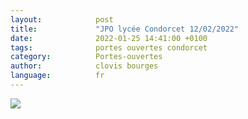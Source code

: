```yaml
---
layout:            post
title:             "JPO lycée Condorcet 12/02/2022"
date:              2022-01-25 14:41:00 +0100
tags:              portes ouvertes condorcet
category:          Portes-ouvertes
author:            clovis bourges
language:          fr
---
```


<div class="large">
  <img src="{{ "/media/img/CONDORCET/JPO-CONDORCET.jpg" | absolute_url }}" />
 </div>
